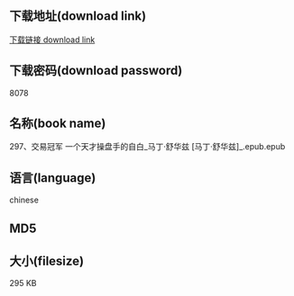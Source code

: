 ## 下载地址(download link)
[下载链接 download link](https://tutu365.netlify.app/?s=297%E3%80%81%E4%BA%A4%E6%98%93%E5%86%A0%E5%86%9B+%E4%B8%80%E4%B8%AA%E5%A4%A9%E6%89%8D%E6%93%8D%E7%9B%98%E6%89%8B%E7%9A%84%E8%87%AA%E7%99%BD_%E9%A9%AC%E4%B8%81%C2%B7%E8%88%92%E5%8D%8E%E5%85%B9+%5B%E9%A9%AC%E4%B8%81%C2%B7%E8%88%92%E5%8D%8E%E5%85%B9%5D_.epub)

## 下载密码(download password)
8078

## 名称(book name)
297、交易冠军 一个天才操盘手的自白_马丁·舒华兹 [马丁·舒华兹]_.epub.epub

## 语言(language)
chinese

## MD5


## 大小(filesize)
295 KB
